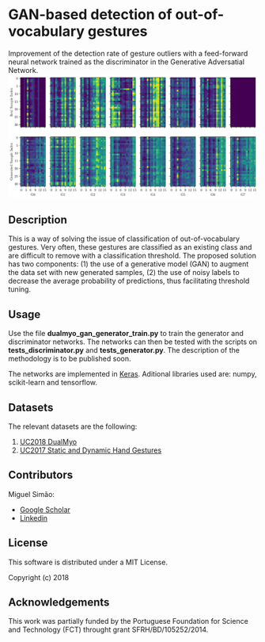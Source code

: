 # GAN-based detection of out-of-vocabulary gestures

Improvement of the detection rate of gesture outliers with a feed-forward neural network trained as the discriminator in the Generative Adversatial Network.
![enter image description here](https://github.com/MiguelSimao/GAN_outlier_detection/blob/master/pictures/samples.png?raw=true)

## Description
This is a way of solving the issue of classification of out-of-vocabulary gestures. Very often, these gestures are classified as an existing class and are difficult to remove with a classification threshold. The proposed solution has two components: (1) the use of a generative model (GAN) to augment the data set with new generated samples, (2) the use of noisy labels to decrease the average probability of predictions, thus facilitating threshold tuning.

## Usage
Use the file **dualmyo_gan_generator_train.py** to train the generator and discriminator networks. The networks can then be tested with the scripts on **tests_discriminator.py** and **tests_generator.py**.  The description of the methodology is to be published soon.

The networks are implemented in [Keras](https://github.com/keras-team/keras). Aditional libraries used are: numpy, scikit-learn and tensorflow.

## Datasets
The relevant datasets are the following:

 1. [UC2018 DualMyo](https://zenodo.org/record/1320922)
 2. [UC2017 Static and Dynamic Hand Gestures](https://zenodo.org/record/1319659)

 

## Contributors

Miguel Simão:
 - [Google Scholar](https://scholar.google.com/citations?user=_xkTazsAAAAJ&hl=pt-PT)
 - [Linkedin](https://www.linkedin.com/in/miguels1mao/)

## License

This software is distributed under a MIT License.

Copyright (c) 2018 


## Acknowledgements
This work was partially funded by the Portuguese Foundation for Science and Technology (FCT) throught grant SFRH/BD/105252/2014.
